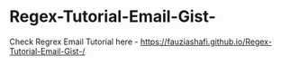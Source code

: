# Regex-Tutorial-Email-Gist-

Check Regrex Email Tutorial here - https://fauziashafi.github.io/Regex-Tutorial-Email-Gist-/